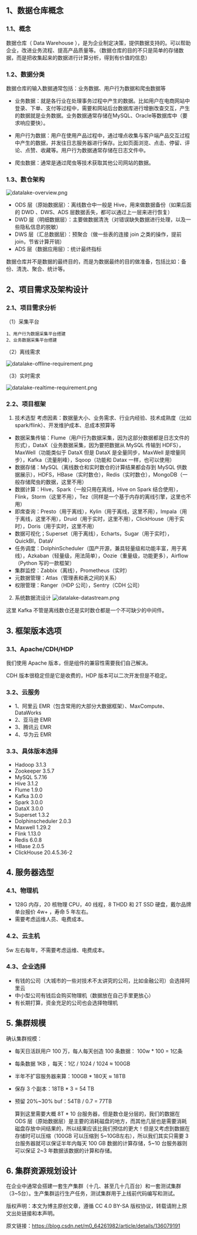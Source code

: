 ## 1、数据仓库概念
### 1.1、概念
数据仓库（ Data Warehouse ），是为企业制定决策，提供数据支持的。可以帮助企业，改进业务流程、提高产品质量等。（数据仓库的目的不只是简单的存储数据，而是把收集起来的数据进行计算分析，得到有价值的信息）

### 1.2、数据分类
数据仓库的输入数据通常包括：业务数据、用户行为数据和爬虫数据等

- 业务数据：就是各行业在处理事务过程中产生的数据。比如用户在电商网站中登录、下单、支付等过程中，需要和网站后台数据库进行增删改查交互，产生的数据就是业务数据。业务数据通常存储在MySQL、Oracle等数据库中（要求响应要快）。

- 用户行为数据：用户在使用产品过程中，通过埋点收集与客户端产品交互过程中产生的数据，并发往日志服务器进行保存。比如页面浏览、点击、停留、评论、点赞、收藏等。用户行为数据通常存储在日志文件中。

- 爬虫数据：通常是通过爬虫等技术获取其他公司网站的数据。

### 1.3、数仓架构
![datalake-overview.png](img%2Fdatalake%2Fdatalake-overview.png)

- ODS 层（原始数据层）：离线数仓中一般是 Hive，用来做数据备份（如果后面的 DWD 、DWS、ADS 层数据丢失，都可以通过上一层来进行恢复）
- DWD 层（明细数据层）：主要做数据清洗（对错误缺失数据进行处理，以及一些隐私信息的脱敏）
- DWS 层（汇总数据层）：预聚合（做一些表的连接 join 之类的操作，提前 join，节省计算开销）
- ADS 层（数据应用层）：统计最终指标

数据仓库并不是数据的最终目的，而是为数据最终的目的做准备，包括比如：备份、清洗、聚合、统计等。

## 2、项目需求及架构设计
### 2.1、项目需求分析
（1）采集平台

    1、用户行为数据采集平台搭建
    2、业务数据采集平台搭建

（2）离线需求 

![datalake-offline-requirement.png](img%2Fdatalake%2Fdatalake-offline-requirement.png)

（3）实时需求

![datalake-realtime-requirement.png](img%2Fdatalake%2Fdatalake-realtime-requirement.png)

### 2.2、项目框架
1. 技术选型
   考虑因素：数据量大小、业务需求、行业内经验、技术成熟度（比如spark/flink）、开发维护成本、总成本预算等

- 数据采集传输：Flume（用户行为数据采集，因为这部分数据都是日志文件的形式），DataX（业务数据采集，因为要把数据从 MySQL 传输到 HDFS），MaxWell（功能类似于 DataX 但是 DataX 是全量同步，MaxWell 是增量同步），Kafka（流量削峰），Sqoop（功能和 Datax 一样，也可以使用）
- 数据存储：MySQL（离线数仓和实时数仓的计算结果都会存到 MySQL 供数据展示），HDFS，HBase（实时数仓），Redis（实时数仓），MongoDB（一般存储爬虫的数据，这里不用）
- 数据计算：Hive，Spark（一般只用在离线，Hive on Spark 结合使用），Flink，Storm（这里不用），Tez（同样是一个基于内存的离线引擎，这里也不用）
- 即席查询：Presto（用于离线），Kylin（用于离线，这里不用），Impala（用于离线，这里不用），Druid（用于实时，这里不用），ClickHouse（用于实时），Doris（用于实时，这里不用）
- 数据可视化；Superset（用于离线），Echarts，Sugar（用于实时），QuickBI，DataV
- 任务调度：DolphinScheduler（国产开源，兼具轻量级和功能丰富，用于离线），Azkaban（轻量级，用法简单），Oozie（重量级，功能更多），Airflow（Python 写的一款框架）
- 集群监控：Zabbix（离线），Prometheus（实时）
- 元数据管理：Atlas（管理表和表之间的关系）
- 权限管理：Ranger（HDP 公司），Sentry（CDH 公司）

2. 系统数据流设计
![datalake-datastream.png](img%2Fdatalake%2Fdatalake-datastream.png)
   
这里 Kafka 不管是离线数仓还是实时数仓都是一个不可缺少的中间件。

## 3. 框架版本选项
### 3.1、Apache/CDH/HDP
我们使用 Apache 版本，但是组件的兼容性需要我们自己解决。

CDH 版本很稳定但是它是收费的，HDP 版本可以二次开发但是不稳定。

### 3.2、云服务
- 1、阿里云 EMR（包含常用的大部分大数据框架）、MaxCompute、DataWorks
- 2、亚马逊 EMR
- 3、腾讯云 EMR
- 4、华为云 EMR

### 3.3、具体版本选择
- Hadoop 3.1.3
- Zookeeper 3.5.7
- MySQL 5.7.16
- Hive 3.1.2
- Flume 1.9.0
- Kafka 3.0.0
- Spark 3.0.0
- DataX 3.0.0
- Superset 1.3.2
- Dolphinscheduler 2.0.3
- Maxwell 1.29.2
- Flink 1.13.0
- Redis 6.0.8
- HBase 2.0.5
- ClickHouse 20.4.5.36-2

## 4. 服务器选型
### 4.1、物理机
- 128G 内存，20 核物理 CPU，40 线程，8 THDD 和 2T SSD 硬盘，戴尔品牌单台报价 4w+ ，寿命 5 年左右。
- 需要考虑运维人员、电费成本。

### 4.2、云主机
5w 左右每年，不需要考虑运维、电费成本。

### 4.3、企业选择
- 有钱的公司（大城市的一些对技术不太讲究的公司，比如金融公司）会选择阿里云
- 中小型公司有钱后会购买物理机（数据放在自己手里更放心）
- 有长期打算，资金充足的公司也会选择物理机

## 5. 集群规模
   确认集群规模：

- 每天日活跃用户 100 万，每人每天创造 100 条数据： 100w * 100 = 1亿条
- 每条数据 1KB ，每天：1亿 / 1024 / 1024 ≈ 100GB
- 半年不扩容服务器来算：100GB * 180天 ≈ 18TB
- 保存 3 个副本：18TB * 3 = 54 TB
- 预留 20%~30% buf：54TB / 0.7 = 77TB

  算到这里需要大概 8T * 10 台服务器，但是数仓是分层的，我们的数据在 ODS 层（原始数据层）是主要的消耗磁盘的地方，而其他几层也是需要消耗磁盘存放中间结果的，所以结果应该比我们预估的更大！但是又考虑到数据在存储时可以压缩（100GB 可以压缩到 5~10GB左右），所以我们其实只需要 3 台服务器就可以保证半年内每天 100 GB 数据的计算存储，5~10 台服务器则可以保证 2~3 年数据该数据的计算和存储。

## 6. 集群资源规划设计
在企业中通常会搭建一套生产集群（十几、甚至几十几百台）和一套测试集群（3~5台）。生产集群运行生产任务，测试集群用于上线前代码编写和测试。




版权声明：本文为博主原创文章，遵循 CC 4.0 BY-SA 版权协议，转载请附上原文出处链接和本声明。

原文链接：https://blog.csdn.net/m0_64261982/article/details/136079191